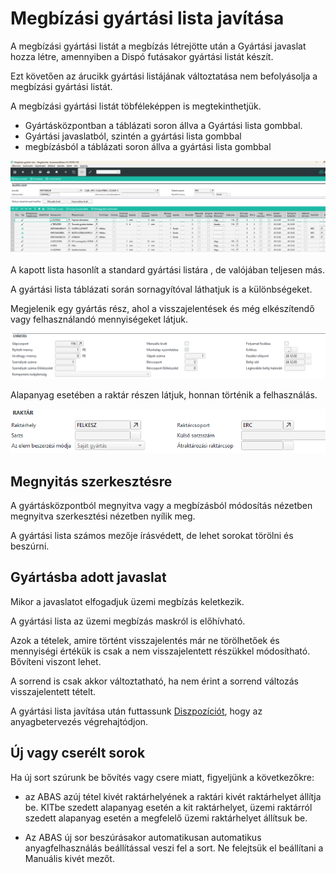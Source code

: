 # Megbízási gyártási lista javítása

A megbízási gyártási listát a megbízás létrejötte után a Gyártási javaslat hozza létre, amennyiben a Dispó futásakor gyártási listát készít.

Ezt követően az árucikk gyártási listájának változtatása nem befolyásolja a megbízási gyártási listát.

A megbízási gyártási listát töbféleképpen is megtekinthetjük.

- Gyártásközpontban a táblázati soron állva a Gyártási lista gombbal.
- Gyártási javaslatból, szintén a gyártási lista gombbal
- megbízásból a táblázati soron állva a gyártási lista gombbal

![alt text](image-15.png)

A kapott lista hasonlít a standard gyártási listára , de valójában teljesen más.

A gyártási lista táblázati során sornagyítóval láthatjuk is a különbségeket.

Megjelenik egy gyártás rész, ahol a visszajelentések és még elkészítendő vagy felhasználandó mennyiségeket látjuk.

![alt text](image-16.png)

Alapanyag esetében a raktár részen látjuk, honnan történik a felhasználás.

![alt text](image-17.png)

## Megnyitás szerkesztésre

A gyártásközpontból megnyitva vagy a megbízásból módosítás nézetben megnyitva szerkesztési nézetben nyílik meg.

A gyártási lista számos mezője írásvédett, de lehet sorokat törölni és beszúrni.

## Gyártásba adott javaslat

Mikor a javaslatot elfogadjuk üzemi megbízás keletkezik.

A gyártási lista az üzemi megbízás maskról is előhívható.

Azok a tételek, amire történt visszajelentés már ne törölhetőek és mennyiségi értékük is csak a nem visszajelentett részükkel módosítható.
Bővíteni viszont lehet.

A sorrend is csak akkor változtatható, ha nem érint a sorrend változás visszajelentett tételt.

A gyártási lista javítása után futtassunk [Diszpozíciót](../diszpozicio.md), hogy az anyagbetervezés végrehajtódjon.

## Új vagy cserélt sorok

Ha új sort szúrunk be bővítés vagy csere miatt, figyeljünk a következőkre:

- az ABAS azúj tétel kivét raktárhelyének a raktári kivét raktárhelyet állítja be. KITbe szedett alapanyag esetén a kit raktárhelyet, üzemi raktárról szedett alapanyag esetén a megfelelő üzemi raktárhelyet állítsuk be.

- Az ABAS új sor beszúrásakor automatikusan automatikus anyagfelhasználás beállítással veszi fel a sort. Ne felejtsük el beállítani a Manuális kivét mezőt.


